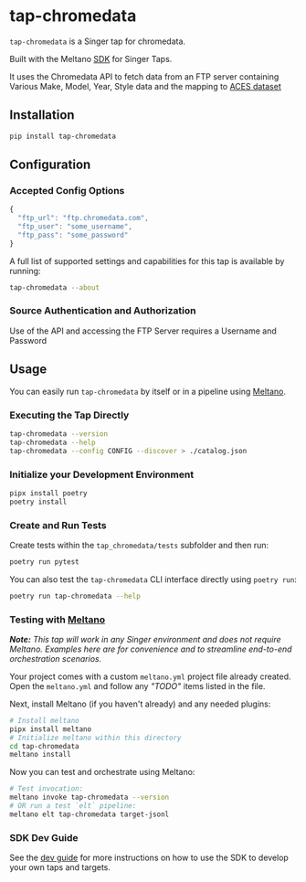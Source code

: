 # tap-chromedata

`tap-chromedata` is a Singer tap for chromedata.

Built with the Meltano [SDK](https://gitlab.com/meltano/sdk) for Singer Taps.

It uses the Chromedata API to fetch data from an FTP server containing Various Make, Model, Year, Style data and the mapping to [ACES dataset](https://www.autocare.org/data-and-information/data-standards/aftermarket-catalog-exchange-standard-(aces)) 
## Installation

```bash
pip install tap-chromedata
```

## Configuration

### Accepted Config Options

```js
{
  "ftp_url": "ftp.chromedata.com",
  "ftp_user": "some_username",
  "ftp_pass": "some_password"
}
```

A full list of supported settings and capabilities for this
tap is available by running:

```bash
tap-chromedata --about
```

### Source Authentication and Authorization

Use of the API and accessing the FTP Server requires a Username and Password

## Usage

You can easily run `tap-chromedata` by itself or in a pipeline using [Meltano](www.meltano.com).

### Executing the Tap Directly

```bash
tap-chromedata --version
tap-chromedata --help
tap-chromedata --config CONFIG --discover > ./catalog.json
```

### Initialize your Development Environment

```bash
pipx install poetry
poetry install
```

### Create and Run Tests

Create tests within the `tap_chromedata/tests` subfolder and
  then run:

```bash
poetry run pytest
```

You can also test the `tap-chromedata` CLI interface directly using `poetry run`:

```bash
poetry run tap-chromedata --help
```

### Testing with [Meltano](https://www.meltano.com)

_**Note:** This tap will work in any Singer environment and does not require Meltano.
Examples here are for convenience and to streamline end-to-end orchestration scenarios._

Your project comes with a custom `meltano.yml` project file already created. Open the `meltano.yml` and follow any _"TODO"_ items listed in
the file.

Next, install Meltano (if you haven't already) and any needed plugins:

```bash
# Install meltano
pipx install meltano
# Initialize meltano within this directory
cd tap-chromedata
meltano install
```

Now you can test and orchestrate using Meltano:

```bash
# Test invocation:
meltano invoke tap-chromedata --version
# OR run a test `elt` pipeline:
meltano elt tap-chromedata target-jsonl
```

### SDK Dev Guide

See the [dev guide](https://sdk.meltano.com/en/latest/dev_guide.html) for more instructions on how to use the SDK to 
develop your own taps and targets.
